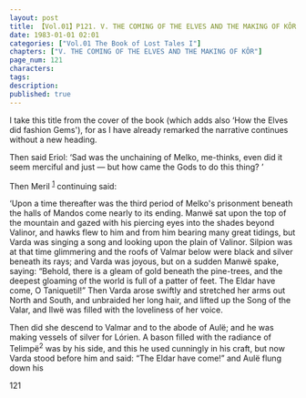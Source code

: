 ```yaml
---
layout: post
title: 【Vol.01】P121. V. THE COMING OF THE ELVES AND THE MAKING OF KÔR
date: 1983-01-01 02:01
categories: ["Vol.01 The Book of Lost Tales I"]
chapters: ["V. THE COMING OF THE ELVES AND THE MAKING OF KÔR"]
page_num: 121
characters: 
tags: 
description: 
published: true
---
```


I take this title from the cover of the book (which adds also ‘How the Elves did fashion Gems'), for as I have already remarked the narrative continues without a new heading.

Then said Eriol: ‘Sad was the unchaining of Melko, me-thinks, even did it seem merciful and just — but how came the Gods to do this thing? ’

Then Meril <SUP>[1]({{site.baseurl}}/vol01-p140)</SUP> continuing said:

‘Upon a time thereafter was the third period of Melko's prisonment beneath the halls of Mandos come nearly to its ending. Manwë sat upon the top of the mountain and gazed with his piercing eyes into the shades beyond Valinor, and hawks flew to him and from him bearing many great tidings, but Varda was singing a song and looking upon the plain of Valinor. Silpion was at that time glimmering and the roofs of Valmar below were black and silver beneath its rays; and Varda was joyous, but on a sudden Manwë spake, saying: “Behold, there is a gleam of gold beneath the pine-trees, and the deepest gloaming of the world is full of a patter of feet. The Eldar have come, O Taniquetil!” Then Varda arose swiftly and stretched her arms out North and South, and unbraided her long hair, and lifted up the Song of the Valar, and Ilwë was filled with the loveliness of her voice.

Then did she descend to Valmar and to the abode of Aulë; and he was making vessels of silver for Lórien. A bason filled with the radiance of Telimpë<SUP>2</SUP> was by his side, and this he used cunningly in his craft, but now Varda stood before him and said: “The Eldar have come!” and Aulë flung down his

121

